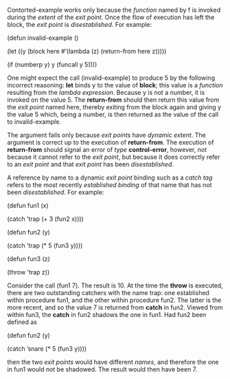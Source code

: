  



Contorted-example works only because the *function* named by f is invoked during the *extent* of the *exit point*. Once the flow of execution has left the block, the *exit point* is *disestablished*. For example: 



(defun invalid-example () 



(let ((y (block here #’(lambda (z) (return-from here z))))) 



(if (numberp y) y (funcall y 5)))) 



One might expect the call (invalid-example) to produce 5 by the following incorrect reasoning: **let** binds y to the value of **block**; this value is a *function* resulting from the *lambda expression*. Because y is not a number, it is invoked on the value 5. The **return-from** should then return this value from the *exit point* named here, thereby exiting from the block again and giving y the value 5 which, being a number, is then returned as the value of the call to invalid-example. 



The argument fails only because *exit points* have *dynamic extent*. The argument is correct up to the execution of **return-from**. The execution of **return-from** should signal an error of *type* **control-error**, however, not because it cannot refer to the *exit point*, but because it does correctly refer to an *exit point* and that *exit point* has been *disestablished*. 



A reference by name to a dynamic *exit point* binding such as a *catch tag* refers to the most recently *established binding* of that name that has not been *disestablished*. For example: 



(defun fun1 (x) 



(catch ’trap (+ 3 (fun2 x)))) 



(defun fun2 (y) 



(catch ’trap (\* 5 (fun3 y)))) 



(defun fun3 (z) 



(throw ’trap z))  







Consider the call (fun1 7). The result is 10. At the time the **throw** is executed, there are two outstanding catchers with the name trap: one established within procedure fun1, and the other within procedure fun2. The latter is the more recent, and so the value 7 is returned from **catch** in fun2. Viewed from within fun3, the **catch** in fun2 shadows the one in fun1. Had fun2 been defined as 



(defun fun2 (y) 



(catch ’snare (\* 5 (fun3 y)))) 



then the two *exit points* would have different *names*, and therefore the one in fun1 would not be shadowed. The result would then have been 7. 



